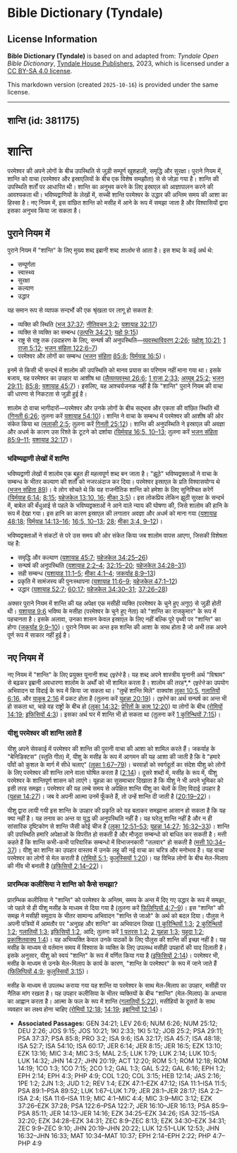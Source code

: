 # Bible Dictionary (Tyndale)

## License Information

**Bible Dictionary (Tyndale)** is based on and adapted from: _Tyndale Open Bible Dictionary_, [Tyndale House Publishers](https://tyndaleopenresources.com/), 2023, which is licensed under a [CC BY-SA 4.0 license](https://creativecommons.org/licenses/by-sa/4.0/legalcode.en).

This markdown version (created `2025-10-16`) is provided under the same license.



--------------------------------

## शान्ति (id: 381175)

शान्ति
======

परमेश्वर की अपने लोगों के बीच उपस्थिति से जुड़ी सम्पूर्ण खुशहाली, समृद्धि और सुरक्षा। पुराने नियम में, शान्ति को वाचा (परमेश्वर और इस्राएलियों के बीच एक विशेष समझौता) से से जोड़ा गया है। शान्ति की उपस्थिति शर्तों पर आधारित थी। शान्ति का अनुभव करने के लिए इस्राएल को आज्ञापालन करने की आवश्यकता थी। भविष्यद्वाणियों के लेखों में, सच्ची शान्ति परमेश्वर के उद्धार की अन्तिम समय की आशा का हिस्सा है। नए नियम में, इस वांछित शान्ति को मसीह में आने के रूप में समझा जाता है और विश्वासियों द्वारा इसका अनुभव किया जा सकता है।

पुराने नियम में
---------------

पुराने नियम में "शान्ति" के लिए मुख्य शब्द इब्रानी शब्द *शालोम* से आता है। इस शब्द के कई अर्थ थे:

* सम्पूर्णता
* स्वास्थ्य
* सुरक्षा
* कल्याण
* उद्धार

यह समान रूप से व्यापक सन्दर्भो की एक श्रृंखला पर लागू हो सकता है:

* व्यक्ति की स्थिति ([भज 37:37](https://ref.ly/Ps37:37); [नीतिवचन 3:2](https://ref.ly/Prov3:2); [यशायाह 32:17](https://ref.ly/Isa32:17))
* व्यक्ति से व्यक्ति का सम्बन्ध ([उत्पत्ति 34:21](https://ref.ly/Gen34:21); [यहो 9:15](https://ref.ly/Josh9:15))
* राष्ट्र से राष्ट्र तक (उदाहरण के लिए, सन्घर्ष की अनुपस्थिति—[व्यवस्थाविवरण 2:26](https://ref.ly/Deut2:26); [यहोशू 10:21](https://ref.ly/Josh10:21); [1 राजा 5:12](https://ref.ly/1Kgs5:12); [भजन संहिता 122:6–7](https://ref.ly/Ps122:6-Ps122:7))
* परमेश्वर और लोगों का सम्बन्ध ([भजन](https://ref.ly/Ps85:8) [संहिता](https://ref.ly/Ps122:6-Ps122:7) [85:8](https://ref.ly/Ps85:8); [यिर्मयाह 16:5](https://ref.ly/Jer16:5))।

इनमें से किसी भी सन्दर्भ में शालोम की उपस्थिति को मानव प्रयास का परिणाम नहीं माना गया था। इसके बजाय, यह परमेश्वर का उपहार या आशीष था ([लैव्यव्यवस्था 26:6](https://ref.ly/Lev26:6); [1 राजा 2:33](https://ref.ly/1Kgs2:33); [अय्यूब 25:2](https://ref.ly/Job25:2); [भजन 29:11](https://ref.ly/Ps29:11); [85:8](https://ref.ly/Ps85:8); [यशायाह 45:7](https://ref.ly/Isa45:7))। इसलिए, यह आश्चर्यजनक नहीं है कि "शान्ति" पुराने नियम की वाचा की धारणा से निकटता से जुड़ी हुई है।

शालोम दो वाचा भागीदारों—परमेश्वर और उनके लोगों के बीच सद्भाव और एकता की वांछित स्थिति थी ([गिनती 6:26](https://ref.ly/Num6:26); तुलना करें [यशायाह 54:10](https://ref.ly/Isa54:10))। शान्ति ने वाचा के सम्बन्ध में परमेश्वर की आशीष की ओर संकेत किया था ([मलाकी 2:5](https://ref.ly/Mal2:5); तुलना करें [गिनती 25:12](https://ref.ly/Num25:12))। शान्ति की अनुपस्थिति ने इस्राएल की अवज्ञा और अधर्म के कारण उस रिश्ते के टूटने को दर्शाया ([यिर्मयाह 16:5, 10–13](https://ref.ly/Jer16:5,Jer16:10-Jer16:13); तुलना करें [भजन संहिता 85:9–11](https://ref.ly/Ps85:9-Ps85:11); [यशायाह 32:17](https://ref.ly/Isa32:17))।

### भविष्यद्वाणी लेखों में शान्ति

भविष्यद्वाणी लेखों में शालोम एक बहुत ही महत्वपूर्ण शब्द बन जाता है। "झूठे" भविष्यद्वक्ताओं ने वाचा के सम्बन्ध के भीतर कल्याण की शर्तों को नजरअंदाज कर दिया। परमेश्वर इस्राएल के प्रति विश्वासयोग्य थे ([भजन संहिता 89](https://ref.ly/Ps89:1-Ps89:52))। वे लोग सोचते थे कि यह राजनीतिक शान्ति को हमेशा के लिए सुनिश्चित करेगें ([यिर्मयाह 6:14](https://ref.ly/Jer6:14); [8:15](https://ref.ly/Jer8:15); [यहेजकेल 13:10, 16](https://ref.ly/Ezek13:10,Ezek13:16); [मीका 3:5](https://ref.ly/Mic3:5))। इस लोकप्रिय लेकिन झूठी सुरक्षा के सन्दर्भ में, बाबेल की बँधुआई से पहले के भविष्यद्वक्ताओं ने आने वाले न्याय की घोषणा की, जिसे शालोम की हानि के रूप में देखा गया। इस हानि का कारण इस्राएल की लगातार अवज्ञा और अधर्म को माना गया ([यशायाह 48:18](https://ref.ly/Isa48:18); [यिर्मयाह 14:13–16](https://ref.ly/Jer14:13-Jer14:16); [16:5, 10–13](https://ref.ly/Jer16:5,Jer16:10-Jer16:13); [28](https://ref.ly/Jer28:1-Jer28:17); [मीका 3:4, 9–12](https://ref.ly/Mic3:4,Mic3:9-Mic3:12))।

भविष्यद्वक्ताओं ने संकटों से परे उस समय की ओर संकेत किया जब शालोम वापस आएगा, जिसकी विशेषता यह है:

* समृद्धि और कल्याण ([यशायाह 45:7](https://ref.ly/Isa45:7); [यहेजकेल 34:25–26](https://ref.ly/Ezek34:25-Ezek34:26))
* सन्घर्ष की अनुपस्थिति ([यशायाह 2:2–4](https://ref.ly/Isa2:2-Isa2:4); [32:15–20](https://ref.ly/Isa32:15-Isa32:20); [यहेजकेल 34:28–31](https://ref.ly/Ezek34:28-Ezek34:31))
* सही सम्बन्ध ([यशायाह 11:1–5](https://ref.ly/Isa11:1-Isa11:5); [मीका 4:1–4](https://ref.ly/Mic4:1-Mic4:4); [जकर्याह 8:9–13](https://ref.ly/Zech8:9-Zech8:13))
* प्रकृति में सामंजस्य की पुनःस्थापना ([यशायाह 11:6–9](https://ref.ly/Isa11:6-Isa11:9); [यहेजकेल 47:1–12](https://ref.ly/Ezek47:1-Ezek47:12))
* उद्धार ([यशायाह 52:7](https://ref.ly/Isa52:7); [60:17](https://ref.ly/Isa60:17); [यहेजकेल 34:30–31](https://ref.ly/Ezek34:30-Ezek34:31); [37:26–28](https://ref.ly/Ezek37:26-Ezek37:28))

अक्सर पुराने नियम में शान्ति की यह अपेक्षा एक मसीही व्यक्ति (परमेश्वर के चुने हुए अगुए) से जुड़ी होती थी। [यशायाह 9:6](https://ref.ly/Isa9:6) भविष्य के मसीहा (परमेश्वर के चुने हुए नेता) को "शान्ति का राजकुमार" के रूप में पहचानता है। इसके अलावा, उनका शासन केवल इस्राएल के लिए नहीं बल्कि पूरे पृथ्वी पर "शान्ति" का होगा ([जकर्याह 9:9–10](https://ref.ly/Zech9:9-Zech9:10))। पुराने नियम का अन्त इस शान्ति की आशा के साथ होता है जो अभी तक अपने पूर्ण रूप में साकार नहीं हुई है।

नए नियम में
-----------

नए नियम में "शान्ति" के लिए प्रयुक्त यूनानी शब्द *एइरेने* है। यह शब्द अपने शास्त्रीय यूनानी अर्थ "विश्राम" से बढ़कर इब्रानी अवधारणा शालोम के अर्थों को भी शामिल करता है। शालोम की तरह*,* *एइरेने* का उपयोग अभिवादन या विदाई के रूप में किया जा सकता था। "तुम्हें शान्ति मिले" वाक्यांश [लूका 10:5,](https://ref.ly/Luke10:5) [गलातियों 6:16,](https://ref.ly/Gal6:16) और [याकूब 2:16](https://ref.ly/Jas2:16) में प्रकट होता है (तुलना करें [यूहन्ना 20:19](https://ref.ly/John20:19))। *एइरेने* का अर्थ सन्घर्ष का अन्त भी हो सकता था, चाहे वह राष्ट्रों के बीच हो ([लूका 14:32](https://ref.ly/Luke14:32); [प्रेरितों के काम 12:20](https://ref.ly/Acts12:20)) या लोगों के बीच ([रोमियों 14:19](https://ref.ly/Rom14:19); [इफिसियों 4:3](https://ref.ly/Eph4:3))। इसका अर्थ घर में शान्ति भी हो सकता था (तुलना करें [1 कुरिन्थियों 7:15](https://ref.ly/1Cor7:15))।

### यीशु परमेश्वर की शान्ति लाते हैं

यीशु अपने सेवकाई में परमेश्वर की शान्ति की पुरानी वाचा की आशा को शामिल करते हैं। जकर्याह के "बेनिडिक्टस" (स्तुति गीत) में, यीशु के मसीह के रूप में आगमन की यह आशा की जाती है कि वे "हमारे पाँवों को कुशल के मार्ग में सीधे चलाए" ([लूका 1:67–79](https://ref.ly/Luke1:67-Luke1:79))। चरवाहों को स्वर्गदूतों का संदेश यीशु को लोगों के लिए परमेश्वर की शान्ति लाने वाला घोषित करता है ([2:14](https://ref.ly/Luke2:14))। दूसरे शब्दों में, मसीह के रूप में, यीशु परमेश्वर के शान्तिपूर्ण शासन को लाएंगे। यूहन्ना का सुसमाचार दिखाता है कि यीशु ने भी अपने भूमिका को इसी तरह समझा। परमेश्वर की यह लम्बे समय से अपेक्षित शान्ति यीशु का चेलों के लिए विदाई उपहार है ([यूहन्ना 14:27](https://ref.ly/John14:27))। जब वे अपनी आत्मा उनमें फूँकते हैं, तो उन्हें शान्ति दी जाती है ([20:19–22](https://ref.ly/John20:19-John20:22))।

यीशु द्वारा लायी गयी इस शान्ति के उपहार की प्रकृति को यह बताकर समझाना आसान हो सकता है कि यह क्या नहीं है। यह तनाव का अन्त या युद्ध की अनुपस्थिति नहीं है। यह घरेलू शान्ति नहीं है और न ही सांसारिक दृष्टिकोण से शान्ति जैसी कोई चीज है ([लूका 12:51–53](https://ref.ly/Luke12:51-Luke12:53); [यूहन्ना 14:27](https://ref.ly/John14:27); [16:32–33](https://ref.ly/John16:32-John16:33))। शान्ति की उपस्थिति हमारि अपेक्षाओं के विपरीत हो सकती है और मौजूदा सम्बन्धो को बाधित कर सकती है। मत्ती कहते हैं कि शान्ति कभी\-कभी पारिवारिक सम्बन्धो में विभाजनकारी "तलवार" हो सकती है ([मत्ती 10:34–37](https://ref.ly/Matt10:34-Matt10:37))। यीशु का शान्ति का उपहार वास्तव में उनके लहू की नई वाचा का चरित्र और मनोभाव है। यह वाचा परमेश्वर का लोगों से मेल कराती है ([रोमियों 5:1](https://ref.ly/Rom5:1); [कुलुस्सियों 1:20](https://ref.ly/Col1:20))। यह विभिन्न लोगों के बीच मेल\-मिलाप की नींव भी बनाती है ([इफिसियों 2:14–22](https://ref.ly/Eph2:14-Eph2:22))।

### प्रारम्भिक कलीसिया ने शान्ति को कैसे समझा?

प्रारम्भिक कलीसिया ने "शान्ति" को परमेश्वर के अन्तिम, समय के अन्त में दिए गए उद्धार के रूप में समझा, जो पहले से ही यीशु मसीह के माध्यम से दिया गया है (तुलना करें [फिलिप्पियों 4:7–9](https://ref.ly/Phil4:7-Phil4:9))। इस "शान्ति" की समझ ने मसीही समुदाय के भीतर सामान्य अभिवादन "शान्ति से जाओ" के अर्थ को बदल दिया। पौलुस ने अपनी पत्रियों में आमतौर पर "अनुग्रह और शान्ति" का अभिवादन लिखा ([1 कुरिन्थियों 1:3](https://ref.ly/1Cor1:3); [2 कुरिन्थियों 1:2](https://ref.ly/2Cor1:2); [गलातियों 1:3](https://ref.ly/Gal1:3); [इफिसियों 1:2](https://ref.ly/Eph1:2), आदि; तुलना करें [1 पतरस 1:2](https://ref.ly/1Pet1:2); [2 यूहन्ना 1:3](https://ref.ly/2John1:3); [यहूदा 1:2](https://ref.ly/Jude1:2); [प्रकाशितवाक्य 1:4](https://ref.ly/Rev1:4))। यह अभिव्यक्ति केवल उनके पाठकों के लिए पौलुस की शान्ति की इच्छा नहीं है। यह मसीह के माध्यम से वर्तमान समय में विश्वास के व्यक्ति के लिए उपलब्ध मसीही उपहारों की याद दिलाती है। इसके अनुसार, यीशु को स्वयं "शान्ति" के रूप में वर्णित किया गया है ([इफिसियों 2:14](https://ref.ly/Eph2:14))। परमेश्वर भी, मसीह के माध्यम से उनके मेल\-मिलाप के कार्य के कारण, "शान्ति के परमेश्वर" के रूप में जाने जाते हैं ([फिलिप्पियों 4:9](https://ref.ly/Phil4:9); [कुलुस्सियों 3:15](https://ref.ly/Col3:15))।

मसीह के माध्यम से उपलब्ध कराया गया यह शान्ति या परमेश्वर के साथ मेल\-मिलाप का उपहार, मसीही पर नैतिक मांग रखता है। यह उपहार कलीसिया के भीतर व्यक्तियों के बीच "शान्ति" (मेल\-मिलाप) के अभ्यास का आह्वान करता है। आत्मा के फल के रूप में शान्ति ([गलातियों 5:22](https://ref.ly/Gal5:22)), मसीहियों के दूसरों के साथ व्यवहार का लक्ष्य होना चाहिए ([रोमियों 12:18](https://ref.ly/Rom12:18); [14:19](https://ref.ly/Rom14:19); [इब्रानियों 12:14](https://ref.ly/Heb12:14))।

* **Associated Passages:** GEN 34:21; LEV 26:6; NUM 6:26; NUM 25:12; DEU 2:26; JOS 9:15; JOS 10:21; 1KI 2:33; 1KI 5:12; JOB 25:2; PSA 29:11; PSA 37:37; PSA 85:8; PRO 3:2; ISA 9:6; ISA 32:17; ISA 45:7; ISA 48:18; ISA 52:7; ISA 54:10; ISA 60:17; JER 6:14; JER 8:15; JER 16:5; EZK 13:10; EZK 13:16; MIC 3:4; MIC 3:5; MAL 2:5; LUK 1:79; LUK 2:14; LUK 10:5; LUK 14:32; JHN 14:27; JHN 20:19; ACT 12:20; ROM 5:1; ROM 12:18; ROM 14:19; 1CO 1:3; 1CO 7:15; 2CO 1:2; GAL 1:3; GAL 5:22; GAL 6:16; EPH 1:2; EPH 2:14; EPH 4:3; PHP 4:9; COL 1:20; COL 3:15; HEB 12:14; JAS 2:16; 1PE 1:2; 2JN 1:3; JUD 1:2; REV 1:4; EZK 47:1–EZK 47:12; ISA 11:1–ISA 11:5; PSA 89:1–PSA 89:52; LUK 1:67–LUK 1:79; JER 28:1–JER 28:17; ISA 2:2–ISA 2:4; ISA 11:6–ISA 11:9; MIC 4:1–MIC 4:4; MIC 3:9–MIC 3:12; EZK 37:26–EZK 37:28; PSA 122:6–PSA 122:7; JER 16:10–JER 16:13; PSA 85:9–PSA 85:11; JER 14:13–JER 14:16; EZK 34:25–EZK 34:26; ISA 32:15–ISA 32:20; EZK 34:28–EZK 34:31; ZEC 8:9–ZEC 8:13; EZK 34:30–EZK 34:31; ZEC 9:9–ZEC 9:10; JHN 20:19–JHN 20:22; LUK 12:51–LUK 12:53; JHN 16:32–JHN 16:33; MAT 10:34–MAT 10:37; EPH 2:14–EPH 2:22; PHP 4:7–PHP 4:9

